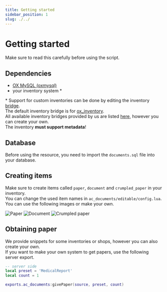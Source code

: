 ```yaml
---
title: Getting started
sidebar_position: 1
slug: ./../
---
```


# Getting started
Make sure to read this carefully before using the script.

## Dependencies
- [OX MySQL (oxmysql)](https://github.com/overextended/oxmysql/releases/latest)
- your inventory system \*

\* Support for custom inventories can be done by editing the inventory [bridge](ac_documents/bridge).  
The default inventory bridge is for [ox_inventory](https://github.com/overextended/ox_inventory).  
All available inventory bridges provided by us are listed [here](ac_documents/bridge), however you can create your own.  
The inventory **must support metadata**!



## Database
Before using the resource, you need to import the `documents.sql` file into your database.  



## Creating items
Make sure to create items called `paper`, `document` and `crumpled_paper` in your inventory.  
You can change the used item names in `ac_documents/editable/config.lua`.  
You can use the following images or make your own.

![Paper](/images/items/paper.png)
![Document](/images/items/document.png)
![Crumpled paper](/images/items/crumpled_paper.png)



## Obtaining paper
We provide snippets for some inventories or shops, however you can also create your own.  
If you want to make your own system to get papers, use the following server export.
```lua
-- server side
local preset = 'MedicalReport'
local count = 1

exports.ac_documents:givePaper(source, preset, count)
```
